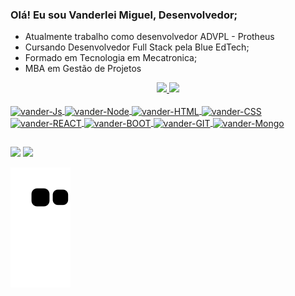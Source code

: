 ### Olá! Eu sou Vanderlei Miguel, Desenvolvedor;
- Atualmente trabalho como desenvolvedor ADVPL - Protheus
- Cursando Desenvolvedor Full Stack pela Blue EdTech;
- Formado em Tecnologia em Mecatronica;
- MBA em Gestão de Projetos

<div align="center">
  <a href="https://github.com/vanderleimiguel">
  <img width="47%" src="https://github-readme-stats.vercel.app/api?username=vanderleimiguel&show_icons=true&theme=dark&include_all_commits=true&count_private=true"/>
  <img width="39%" src="https://github-readme-stats.vercel.app/api/top-langs/?username=vanderleimiguel&layout=compact&langs_count=7&theme=dark"/>
</div>
<div style="display: inline_block"><br>
  <img align="center" alt="vander-Js" height="30" width="40" src="https://cdn.jsdelivr.net/gh/devicons/devicon/icons/javascript/javascript-original.svg">
  <img align="center" alt="vander-Node" height="30" width="40" src="https://cdn.jsdelivr.net/gh/devicons/devicon/icons/nodejs/nodejs-plain-wordmark.svg">
  <img align="center" alt="vander-HTML" height="30" width="40" src="https://cdn.jsdelivr.net/gh/devicons/devicon/icons/html5/html5-original.svg">
  <img align="center" alt="vander-CSS" height="30" width="40" src="https://cdn.jsdelivr.net/gh/devicons/devicon/icons/css3/css3-original.svg">
  <img align="center" alt="vander-REACT" height="30" width="40" src="https://cdn.jsdelivr.net/gh/devicons/devicon/icons/react/react-original.svg">
  <img align="center" alt="vander-BOOT" height="30" width="40" src="https://cdn.jsdelivr.net/gh/devicons/devicon/icons/bootstrap/bootstrap-original.svg">
  <img align="center" alt="vander-GIT" height="30" width="40" src="https://cdn.jsdelivr.net/gh/devicons/devicon/icons/git/git-original.svg">
  <img align="center" alt="vander-Mongo" height="30" width="40" src="https://cdn.jsdelivr.net/gh/devicons/devicon/icons/mongodb/mongodb-plain-wordmark.svg">

</div>
  
  ##
  
  <div> 
   
  <a href = "mailto:vanderleimiguel@hotmail.com"><img src="https://img.shields.io/badge/Microsoft_Outlook-0078D4?style=for-the-badge&logo=microsoft-outlook&logoColor=white"></a>
  <a href="https://www.linkedin.com/in/vanderleimiguel" target="_blank"><img src="https://img.shields.io/badge/-LinkedIn-%230077B5?style=for-the-badge&logo=linkedin&logoColor=white" target="_blank"></a> 

  
    
</div>
  
   ![Snake animation](https://github.com/vanderleimiguel/vanderleimiguel/blob/output/github-contribution-grid-snake.svg)
